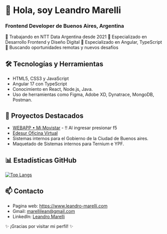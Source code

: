 # 👋 Hola, soy Leandro Marelli

### Frontend Developer de Buenos Aires, Argentina

💼 Trabajando en NTT Data Argentina desde 2021
👀 Especializado en Desarrollo Frontend y Diseño Digital
🌱 Especializado en Angular, TypeScript
💞️ Buscando oportunidades remotas y nuevos desafíos

## 🛠️ Tecnologías y Herramientas
- HTML5, CSS3 y JavaScript
- Angular 17 con TypeScript
- Conocimiento en React, Node.js, Java.
- Uso de herramientas como Figma, Adobe XD, Dynatrace, MongoDB, Postman.

## 🚀 Proyectos Destacados
- [WEBAPP • Mi Movistar](https://app.movistar.com.ar/home) - !! Al ingresar presionar f5
- [Edesur Oficina Virtual](https://ov.edesur.com.ar/login)
- Sistemas internos para el Gobierno de la Ciudad de Buenos aires.
- Maquetado de Sistemas internos para Ternium e YPF.

## 📊 Estadísticas GitHub
[![Top Langs](https://github-readme-stats.vercel.app/api/top-langs/?username=leanmarelli&layout=compact)](https://github.com/anuraghazra/github-readme-stats)

## 📫 Contacto
- Pagina web: https://www.leandro-marelli.com
- Gmail: marellilean@gmail.com
- LinkedIn: [Leandro Marelli](https://www.linkedin.com/in/leandromarelli/)

✨ ¡Gracias por visitar mi perfil! ✨


<!---
leanmarelli/leanmarelli is a ✨ special ✨ repository because its `README.md` (this file) appears on your GitHub profile.
You can click the Preview link to take a look at your changes.
--->
